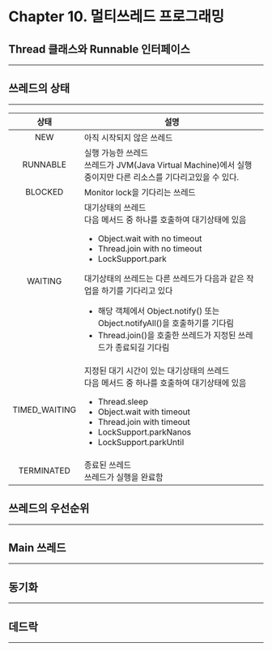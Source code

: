 # Chapter 10. 멀티쓰레드 프로그래밍
## Thread 클래스와 Runnable 인터페이스
***

## 쓰레드의 상태
***
|상태|설명|
|:------------:|-------------------------|
|NEW           |아직 시작되지 않은 쓰레드|
|RUNNABLE      |실행 가능한 쓰레드<br/>쓰레드가 JVM(Java Virtual Machine)에서 실행 중이지만 다른 리소스를 기다리고있을 수 있다.|
|BLOCKED       |Monitor lock을 기다리는 쓰레드|
|WAITING       |대기상태의 쓰레드<br/>다음 메서드 중 하나를 호출하여 대기상태에 있음<ul><li>Object.wait with no timeout</li><li>Thread.join with no timeout</li><li>LockSupport.park</li></ul>대기상태의 쓰레드는 다른 쓰레드가 다음과 같은 작업을 하기를 기다리고 있다<ul><li>해당 객체에서 Object.notify() 또는 Object.notifyAll()을 호출하기를 기다림</li><li>Thread.join()을 호출한 쓰레드가 지정된 쓰레드가 종료되길 기다림</li></ul>|
|TIMED_WAITING |지정된 대기 시간이 있는 대기상태의 쓰레드<br/>다음 메서드 중 하나를 호출하여 대기상태에 있음<ul><li>Thread.sleep</li><li>Object.wait with timeout</li><li>Thread.join with timeout</li><li>LockSupport.parkNanos</li><li>LockSupport.parkUntil</li></ul> |
|TERMINATED    |종료된 쓰레드<br/>쓰레드가 실행을 완료함|



## 쓰레드의 우선순위
***

## Main 쓰레드
***

## 동기화
***

## 데드락
***